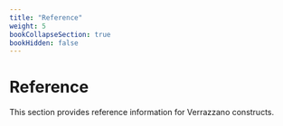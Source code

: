 ```yaml
---
title: "Reference"
weight: 5
bookCollapseSection: true
bookHidden: false
---
```


# Reference

This section provides reference information for Verrazzano constructs.
